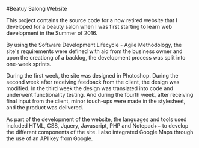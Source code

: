 #Beatuy Salong Website

This project contains the source code for a now retired website that I developed for a beauty salon when I was first starting to learn web development in the Summer of 2016.

By using the Software Development Lifecycle - Agile Methodology, the site's requirements were defined with aid from the business owner and upon the creationg of a backlog, the development process was split into one-week sprints. 

During the first week, the site was designed in Photoshop. During the second week after receiving feedback from the client, the design was modified. In the third week the design was translated into code and underwent functionality testing. And during the fourth week, after receiving final input from the client, minor touch-ups were made in the stylesheet, and the product was delivered.

As part of the development of the website, the languages and tools used included HTML, CSS, Jquery, Javascript, PHP and Notepad++ to develop the different components of the site. I also integrated Google Maps through the use of an API key from Google.




